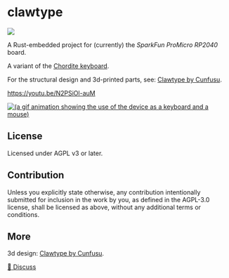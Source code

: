 clawtype
========

![](https://github.com/user-attachments/assets/8e868814-3449-4e38-8927-7e8b05381b22)

A Rust-embedded project for (currently) the _SparkFun ProMicro RP2040_ board.

A variant of the [Chordite keyboard](https://web.archive.org/web/20220201061603/http://chordite.com/).

For the structural design
and 3d-printed parts, see:
[Clawtype by Cunfusu](https://www.printables.com/model/1231156-clawtype).

https://youtu.be/N2PSiOl-auM

[![(a gif animation showing the use of the device as a keyboard and a mouse)](https://github.com/user-attachments/assets/ef62bd9f-f82f-442e-a858-8d50a09204aa)](https://youtu.be/N2PSiOl-auM)

## License
Licensed under AGPL v3 or later.

## Contribution
Unless you explicitly state otherwise, any contribution intentionally submitted
for inclusion in the work by you, as defined in the AGPL-3.0 license, shall
be licensed as above, without any additional terms or conditions.

## More

3d design: [Clawtype by Cunfusu](https://www.printables.com/model/1231156-clawtype).

[💬 Discuss](https://merveilles.town/@akavel/114278656676862031)
